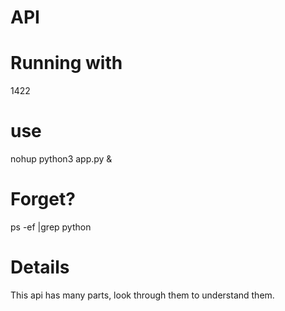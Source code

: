 # API

# Running with
1422

# use
nohup python3 app.py &

# Forget?
ps -ef |grep python


# Details
This api has many parts, look through them to understand them.